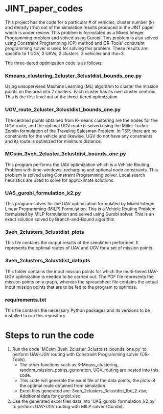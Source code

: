 # JINT_paper_codes

This project has the code for a particular # of vehicles, cluster number (k) and density (rho) out of the simulation results produced in the JINT paper which is under review. This problem is formulated as a Mixed Integer Programming problem and solved using Gurobi. This problem is also solved using Constraint Programming (CP) method and OR-Tools' constraint programming solver is used for solving this problem. These results are specific to 1 UGV, 3 UAVs, 2 clusters, 3 vehicles and rho=3.

The three-tiered optimization code is as follows:

### Kmeans_clustering_2cluster_3clustdist_bounds_one.py 
Using unsupervised Machine Learning (ML) algorithm to cluster the mission points on the area into 2 clusters. Each cluster has its own cluster centroid. This is the first level out of the three-tiered optimization

### UGV_route_2cluster_3clustdist_bounds_one.py
The centroid points obtained from K-means clustering are the nodes for the UGV route, and the optimal UGV route is solved using the Miller-Tucker-Zemlin formulation of the Traveling Salesman Problem. In TSP, there are no constraints for the vehicle and likewise, UGV do not have any constraints and its route is optimized for minimum distance.

### MCsim_3veh_2cluster_3clustdist_bounds_one.py
This program performs the UAV optimization which is a Vehicle Routing Problem with time-windows, recharging and optional node constraints. This problem is solved using Constraint Programming solver. Local search heuristics are used to solve for approximate solutions. 

### UAS_gurobi_formulation_k2.py
This program solves for the UAV optimization formulated by Mixed Integer Linear Programming (MILP) Formulation. This is a Vehicle Routing Problem formulated by MILP formulation and solved using Gurobi solver. This is an exact solution solved by Branch-and-Bound algorithm.

### 3veh_2clusters_3clustdist_plots
This file contains the output results of the simulation performed. It represents the optimal routes of UAV and UGV for a set of mission points.

### 3veh_2clusters_3clustdist_datapts
This folder contains the input mission points for which the multi-tiered UAV-UGV optimization is needed to be carried out. The PDF file represents the mission points on a graph, whereas the spreadsheet file contains the actual input mission points that are to be fed to the program to optimize.

### requirements.txt
This file contains the necessary Python packages and its versions to be installed to run this repository.

# Steps to run the code

1. Run the code 'MCsim_3veh_2cluster_3clustdist_bounds_one.py' to perform UAV-UGV routing with Constraint Programming solver (OR-Tools).
    * The other functions such as K-Means_clustering, random_mission_points_generation, UGV_routing are nested into this code.
    * This code will generate the excel file of the data points, the plots of the optimal route obtained from simulation.
    * Excel files generated are: 3veh_2clusters_3clustdist_1bd_2.xlsx; Additional data for gurobi.xlsx
2. Use the generated excel files data into 'UAS_gurobi_formulation_k2.py' to perform UAV-UGV routing with MILP solver (Gurobi).
